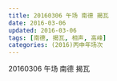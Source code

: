 ```yaml
---
title: 20160306 午场 南德 揭瓦
date: 2016-03-06
updated: 2016-03-06
tags: [南德, 揭瓦, 相声, 高峰] 
categories: (2016)丙申年场次 
---
```

20160306 午场 南德 揭瓦

